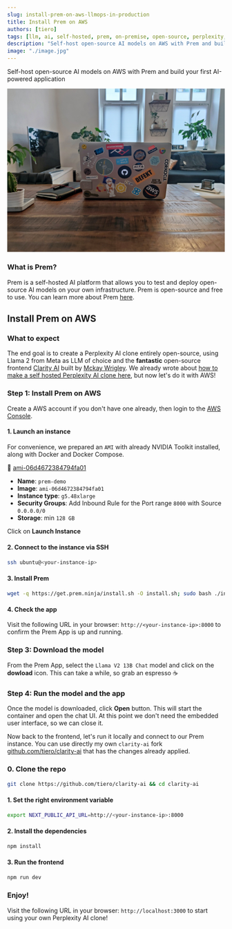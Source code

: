 ```yaml
---
slug: install-prem-on-aws-llmops-in-production
title: Install Prem on AWS
authors: [tiero]
tags: [llm, ai, self-hosted, prem, on-premise, open-source, perplexity, aws, llama2]
description: "Self-host open-source AI models on AWS with Prem and build your first AI-powered application"
image: "./image.jpg"
---
```

<!--truncate-->

<head>
  <meta name="twitter:image" content="./image.jpg"/>
</head>

Self-host open-source AI models on AWS with Prem and build your first AI-powered application

![Computer with AWS Sticker](./image.jpg)

### What is Prem?

Prem is a self-hosted AI platform that allows you to test and deploy open-source AI models on your own infrastructure. Prem is open-source and free to use. You can learn more about Prem [here](https://premai.io).

## Install Prem on AWS

### What to expect

The end goal is to create a Perplexity AI clone entirely open-source, using Llama 2 from Meta as LLM of choice and the **fantastic** open-source frontend [Clarity AI](https://github.com/mckaywrigley/clarity-ai) built by [Mckay Wrigley](https://github.com/mckaywrigley). We already wrote about [how to make a self hosted Perplexity AI clone here](../2023-07-01-perplexity-ai-self-hosted/index.md), but now let's do it with AWS!

### Step 1: Install Prem on AWS

Create a AWS account if you don't have one already, then login to the [AWS Console](https://console.aws.amazon.com/).

#### 1. Launch an instance

For convenience, we prepared an `AMI` with already NVIDIA Toolkit installed, along with Docker and Docker Compose.

🔗 [ami-06d4672384794fa01](https://console.aws.amazon.com/ec2/v2/home#LaunchInstanceWizard:ami=ami-06d4672384794fa01)

- **Name**: `prem-demo`
- **Image**: `ami-06d4672384794fa01`
- **Instance type**: `g5.48xlarge`
- **Security Groups**: Add Inbound Rule for the Port range `8000` with Source `0.0.0.0/0`
- **Storage**: min `128 GB`

Click on **Launch Instance**

#### 2. Connect to the instance via SSH

```bash
ssh ubuntu@<your-instance-ip>
```

#### 3. Install Prem

```bash
wget -q https://get.prem.ninja/install.sh -O install.sh; sudo bash ./install.sh
```

#### 4. Check the app

Visit the following URL in your browser: `http://<your-instance-ip>:8000` to confirm the Prem App is up and running.

### Step 3: Download the model 

From the Prem App, select the `Llama V2 13B Chat` model and click on the **dowload** icon.
This can take a while, so grab an espresso ☕️

### Step 4: Run the model and the app

Once the model is downloaded, click **Open** button. This will start the container and open the chat UI. At this point we don't need the embedded user interface, so we can close it.

Now back to the frontend, let's run it locally and connect to our Prem instance.
You can use directly my own `clarity-ai` fork [github.com/tiero/clarity-ai](https://github.com/tiero/clarity-ai) that has the changes already applied.

### 0. Clone the repo

```sh
git clone https://github.com/tiero/clarity-ai && cd clarity-ai
```

#### 1. Set the right environment variable 

```bash
export NEXT_PUBLIC_API_URL=http://<your-instance-ip>:8000
```

#### 2. Install the dependencies

```bash
npm install
```

#### 3. Run the frontend

```bash
npm run dev
```


### Enjoy!

Visit the following URL in your browser: `http://localhost:3000` to start using your own Perplexity AI clone!

